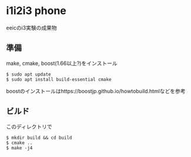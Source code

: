 # i1i2i3 phone

eeicのi3実験の成果物

## 準備

make, cmake, boost(1.66以上?)をインストール

```
$ sudo apt update
$ sudo apt install build-essential cmake
```

boostのインストールはhttps://boostjp.github.io/howtobuild.htmlなどを参考

## ビルド

このディレクトリで
```
$ mkdir build && cd build
$ cmake ..
$ make -j4
```
